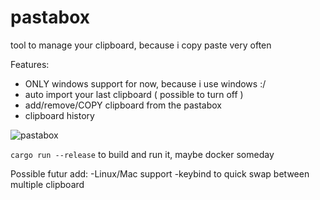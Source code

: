 # pastabox

tool to manage your clipboard, because i copy paste very often

Features:   
 - ONLY windows support for now, because i use windows :/
 - auto import your last clipboard ( possible to turn off )
 - add/remove/COPY clipboard from the pastabox
 - clipboard history


![pastabox](https://i.imgur.com/ojJGmMR.png)


```cargo run --release``` to build and run it, maybe docker someday


Possible futur add:
-Linux/Mac support
-keybind to quick swap between multiple clipboard
